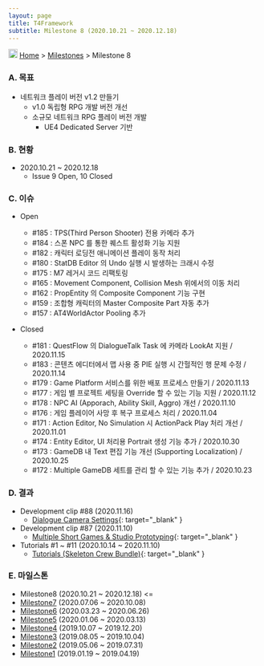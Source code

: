 ```yaml
---
layout: page
title: T4Framework
subtitle: Milestone 8 (2020.10.21 ~ 2020.12.18)
---
```

<img src="https://t4framework.com/img/Folders2.png" width="18px" height="18px"> [Home](https://t4framework.com/index) > [Milestones](https://t4framework.com/T4Framework_Milestones/) > Milestone 8

### A. 목표

- 네트워크 플레이 버전 v1.2 만들기
  - v1.0 독립형 RPG 개발 버전 개선
  - 소규모 네트워크 RPG 플레이 버전 개발
    - UE4 Dedicated Server 기반

### B. 현황

- 2020.10.21 ~ 2020.12.18
  - Issue 9 Open, 10 Closed

### C. 이슈

- Open
  - #185 : TPS(Third Person Shooter) 전용 카메라 추가
  - #184 : 스폰 NPC 를 통한 퀘스트 활성화 기능 지원
  - #182 : 캐릭터 로딩전 애니메이션 플레이 동작 처리
  - #180 : StatDB Editor 의 Undo 실행 시 발생하는 크래시 수정
  - #175 : M7 레거시 코드 리팩토링
  - #165 : Movement Component, Collision Mesh 위에서의 이동 처리
  - #162 : PropEntity 의 Composite Component 기능 구현
  - #159 : 조합형 캐릭터의 Master Composite Part 자동 추가
  - #157 : AT4WorldActor Pooling 추가
    
- Closed
  - #181 : QuestFlow 의 DialogueTalk Task 에 카메라 LookAt 지원 / 2020.11.15
  - #183 : 콘텐츠 에디터에서 맵 사용 중 PIE 실행 시 간헐적인 행 문제 수정 / 2020.11.14
  - #179 : Game Platform 서비스를 위한 배포 프로세스 만들기 / 2020.11.13
  - #177 : 게임 별 프로젝트 세팅을 Override 할 수 있는 기능 지원 / 2020.11.12
  - #178 : NPC AI (Apporach, Ability Skill, Aggro) 개선 / 2020.11.10
  - #176 : 게임 플레이어 사망 후 복구 프로세스 처리 / 2020.11.04
  - #171 : Action Editor, No Simulation 시 ActionPack Play 처리 개선 / 2020.11.01
  - #174 : Entity Editor, UI 처리용 Portrait 생성 기능 추가 / 2020.10.30
  - #173 : GameDB 내 Text 편집 기능 개선 (Supporting Localization) / 2020.10.25
  - #172 : Multiple GameDB 세트를 관리 할 수 있는 기능 추가 / 2020.10.23

### D. 결과

- Development clip #88 (2020.11.16)
  - [Dialogue Camera Settings](https://youtu.be/al08HbYBico){: target="_blank" } 
- Development clip #87 (2020.11.10)
  - [Multiple Short Games & Studio Prototyping](https://youtu.be/HOpy-Y1SFLM){: target="_blank" } 
- Tutorials #1 ~ #11 (2020.10.14 ~ 2020.11.10)
  - [Tutorials (Skeleton Crew Bundle)](https://t4framework.com/T4Framework_Tutorials){: target="_blank" } 
  
### E. 마일스톤

- Milestone8 (2020.10.21 ~ 2020.12.18) <=
- [Milestone7](https://t4framework.com/T4Framework_Milestone7_Achieved/) (2020.07.06 ~ 2020.10.08)
- [Milestone6](https://t4framework.com/T4Framework_Milestone6_Achieved/) (2020.03.23 ~ 2020.06.26)
- [Milestone5](https://t4framework.com/T4Framework_Milestone5_Achieved/) (2020.01.06 ~ 2020.03.13)
- [Milestone4](https://t4framework.com/T4Framework_Milestone4_Achieved/) (2019.10.07 ~ 2019.12.20)
- [Milestone3](https://t4framework.com/T4Framework_Milestone3_Achieved/) (2019.08.05 ~ 2019.10.04)
- [Milestone2](https://t4framework.com/T4Framework_Milestone2_Achieved/) (2019.05.06 ~ 2019.07.31)
- [Milestone1](https://t4framework.com/T4Framework_Milestone1_Achieved/) (2019.01.19 ~ 2019.04.19)
